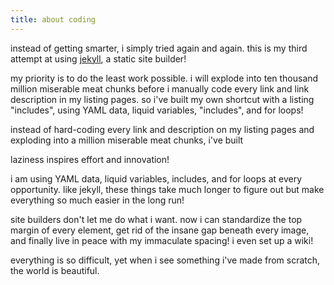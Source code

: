 ```yaml
---
title: about coding
---
```



instead of getting smarter, i simply tried again and again. this is my third attempt at using [jekyll](https://jekyllrb.com/), a static site builder!

my priority is to do the least work possible. i will explode into ten thousand million miserable meat chunks before i manually code every link and link description in my listing pages. so i've built my own shortcut with a listing "includes", using YAML data, liquid variables, "includes", and for loops!

instead of hard-coding every link and description on my listing pages and exploding into a million miserable meat chunks, i've built

laziness inspires effort and innovation!

i am using YAML data, liquid variables, includes, and for loops at every opportunity. like jekyll, these things take much longer to figure out but make everything so much easier in the long run!

site builders don't let me do what i want. now i can standardize the top margin of every element, get rid of the insane gap beneath every image, and finally live in peace with my immaculate spacing! i even set up a wiki!

everything is so difficult, yet when i see something i've made from scratch, the world is beautiful.
